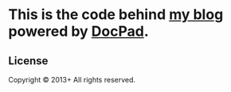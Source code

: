 # This is the code behind [my blog](http://www.mehdi-khalili.com) powered by [DocPad](http://docpad.org).

## License
Copyright &copy; 2013+ All rights reserved.